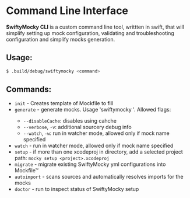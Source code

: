 # Command Line Interface

**SwiftyMocky CLI** is a custom command line tool, writtten in swift, that will simplify setting up mock configuration, validating and troubleshooting configuration and simplify mocks generation.

## Usage:

```bash
$ .build/debug/swiftymocky <command>
```

## Commands:

+ `init` - Creates template of Mockfile to fill
+ `generate` - generate mocks. Usage 'swiftymocky <options> <optional mock name>'. Allowed flags:
    + `--disableCache`: disables using cahche
    + `--verbose`, `-v`: additional sourcery debug info
    + `--watch`, `-w`: run in watcher mode, allowed only if mock name specified
+ `watch` - run in watcher mode, allowed only if mock name specified
+ `setup` - if more than one xcodeproj in directory, add a selected project path:  `mocky setup <project>.xcodeproj`
+ `migrate` - migrate existing SwiftyMocky yml configurations into Mockfile™
+ `autoimport` - scans sources and automatically resolves imports for the mocks
+ `doctor` - run to inspect status of SwiftyMocky setup
